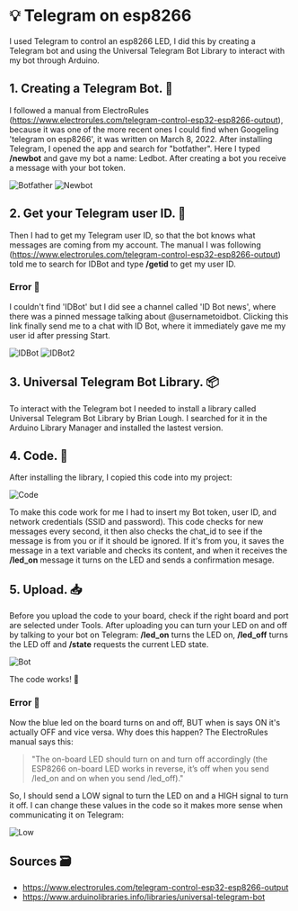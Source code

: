 # :bulb: Telegram on esp8266
I used Telegram to control an esp8266 LED, I did this by creating a Telegram bot and using the Universal Telegram Bot Library to interact with my bot through Arduino.

## 1. Creating a Telegram Bot. :robot:
I followed a manual from ElectroRules (https://www.electrorules.com/telegram-control-esp32-esp8266-output), because it was one of the more recent ones I could find when Googeling 'telegram on esp8266', it was written on March 8, 2022.
After installing Telegram, I opened the app and search for "botfather". Here I typed **/newbot** and gave my bot a name: Ledbot. After creating a bot you receive a message with your bot token.

![Botfather](images/botfather.png)
![Newbot](images/newbot.png)

## 2. Get your Telegram user ID. :raising_hand:
Then I had to get my Telegram user ID, so that the bot knows what messages are coming from my account. The manual I was following (https://www.electrorules.com/telegram-control-esp32-esp8266-output) told me to search for IDBot and type **/getid** to get my user ID. 

### Error :triangular_flag_on_post:
I couldn't find 'IDBot' but I did see a channel called 'ID Bot news', where there was a pinned message talking about @usernametoidbot. Clicking this link finally send me to a chat with ID Bot, where it immediately gave me my user id after pressing Start.

![IDBot](images/idbot.png)
![IDBot2](images/idbot2.ng)

## 3. Universal Telegram Bot Library. :package:
To interact with the Telegram bot I needed to install a library called Universal Telegram Bot Library by Brian Lough. 
I searched for it in the Arduino Library Manager and installed the lastest version.

## 4. Code. :crystal_ball:
After installing the library, I copied this code into my project:

![Code](images/code.png)

To make this code work for me I had to insert my Bot token, user ID, and network credentials (SSID and password). This code checks for new messages every second, it then also checks the chat_id to see if the message is from you or if it should be ignored. If it's from you, it saves the message in a text variable and checks its content, and when it receives the **/led_on** message it turns on the LED and sends a confirmation mesage.

## 5. Upload. :inbox_tray:
Before you upload the code to your board, check if the right board and port are selected under Tools. After uploading you can turn your LED on and off by talking to your bot on Telegram: **/led_on** turns the LED on, **/led_off** turns the LED off and **/state** requests the current LED state.

![Bot](images/bot.png)

The code works! :tada:

### Error :triangular_flag_on_post:
Now the blue led on the board turns on and off, BUT when is says ON it's actually OFF and vice versa. Why does this happen?
The ElectroRules manual says this:
> "The on-board LED should turn on and turn off accordingly (the ESP8266 on-board LED works in reverse, it’s off when you send /led_on and on when you send /led_off)."

So, I should send a LOW signal to turn the LED on and a HIGH signal to turn it off. I can change these values in the code so it makes more sense when communicating it on Telegram:

![Low](images/low.png) 

## Sources :card_file_box:
- https://www.electrorules.com/telegram-control-esp32-esp8266-output
- https://www.arduinolibraries.info/libraries/universal-telegram-bot
